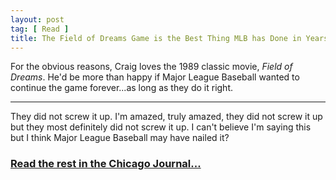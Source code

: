 ```yaml
---
layout: post
tag: [ Read ]
title: The Field of Dreams Game is the Best Thing MLB has Done in Years
---
```


For the obvious reasons, Craig loves the 1989 classic movie, *Field of Dreams*. He'd be more than happy if Major League Baseball wanted to continue the game forever...as long as they do it right.

---

They did not screw it up. I'm amazed, truly amazed, they did not screw it up but they most definitely did not screw it up. I can't believe I'm saying this but I think Major League Baseball may have nailed it?<br>

<h3><a href="https://www.chicagojournal.com/opinion-the-field-of-dreams-game-is-the-best-thing-mlb-has-done-in-years/">Read the rest in the Chicago Journal...</a></h3>

<br/>
